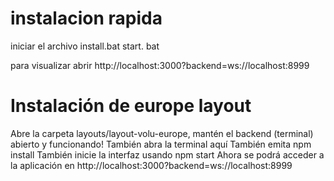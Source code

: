 # instalacion rapida

iniciar el archivo
install.bat
start. bat

para visualizar abrir http://localhost:3000?backend=ws://localhost:8999

# Instalación de europe layout

Abre la carpeta layouts/layout-volu-europe, mantén el backend (terminal) abierto y funcionando!
También abra la terminal aquí
También emita npm install
También inicie la interfaz usando npm start
Ahora se podrá acceder a la aplicación en http://localhost:3000?backend=ws://localhost:8999

